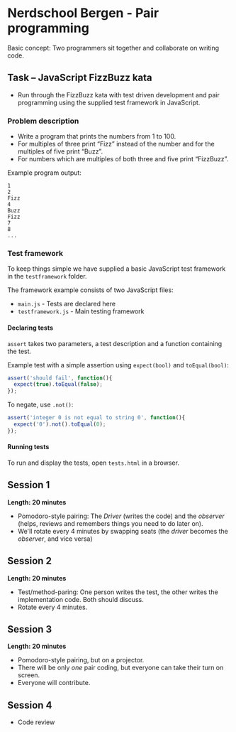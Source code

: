 # Nerdschool Bergen - Pair programming

Basic concept: Two programmers sit together and collaborate on writing code.

## Task &ndash; JavaScript FizzBuzz kata

- Run through the FizzBuzz kata with test driven development and pair programming using the supplied test framework in JavaScript.

### Problem description

- Write a program that prints the numbers from 1 to 100.
- For multiples of three print “Fizz” instead of the number and for the multiples of five print “Buzz”.
- For numbers which are multiples of both three and five print “FizzBuzz”.

Example program output:

```
1
2
Fizz
4
Buzz
Fizz
7
8
...
```

### Test framework ###
To keep things simple we have supplied a basic JavaScript test framework in the `testframework` folder.

The framework example consists of two JavaScript files:
- `main.js` - Tests are declared here
- `testframework.js` - Main testing framework

#### Declaring tests
`assert` takes two parameters, a test description and a function containing the test.

Example test with a simple assertion using `expect(bool)` and `toEqual(bool)`:

```javascript
assert('should fail', function(){
  expect(true).toEqual(false);
});
```

To negate,  use `.not()`:
```javascript
assert('integer 0 is not equal to string 0', function(){
  expect('0').not().toEqual(0);
});
```

#### Running tests
To run and display the tests, open `tests.html` in a browser.

## Session 1

**Length: 20 minutes**

- Pomodoro-style pairing: The _Driver_ (writes the code) and the _observer_ (helps, reviews and remembers things you need to do later on).
- We'll rotate every 4 minutes by swapping seats (the _driver_ becomes the _observer_, and vice versa)

## Session 2
**Length: 20 minutes**

- Test/method-paring: One person writes the test, the other writes the implementation code. Both should discuss.
- Rotate every 4 minutes.

## Session 3
**Length: 20 minutes**

- Pomodoro-style pairing, but on a projector.
- There will be only _one_ pair coding, but everyone can take their turn on screen.
- Everyone will contribute.

## Session 4
- Code review
